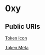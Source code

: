 # 0xy

## Public URIs

[Token Icon](https://0xyblockchain.github.io/token/icon.png)

[Token Meta](https://0xyblockchain.github.io/token/meta.json)
